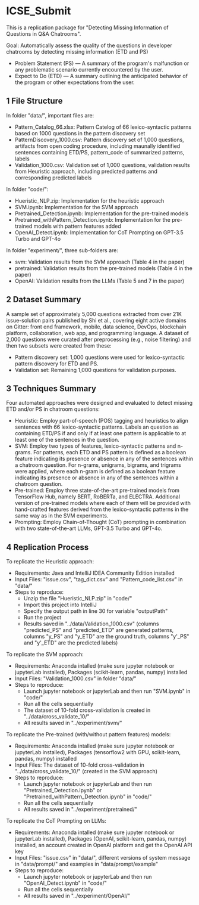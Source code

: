 # ICSE_Submit
This is a replication package for "Detecting Missing Information of Questions in Q&A Chatrooms".

Goal: Automatically assess the quality of the questions in developer chatrooms by detecting missing information (ETD and PS)
- Problem Statement (PS) — A summary of the program's malfunction or any problematic scenario currently encountered by the user.
- Expect to Do (ETD) — A summary outlining the anticipated behavior of the program or other expectations from the user.

## 1 File Structure
In folder "data/", important files are: 
- Pattern_Catalog_66.xlsx: Pattern Catelog of 66 lexico-syntactic patterns based on 1000 questions in the pattern discovery set
- PatternDiscovery_1000.csv: Pattern discovery set of 1,000 questions, artifacts from open coding procedure, including maunally identified sentences containing ETD/PS, pattern_code of summarized patterns, labels
- Validation_1000.csv: Validation set of 1,000 questions, validation results from Heuristic approach, including predicted patterns and corresponding predicted labels

In folder "code/":
- Hueristic_NLP.zip: Implementation for the heuristic approach
- SVM.ipynb: Implementation for the SVM approach
- Pretrained_Detection.ipynb: Implementation for the pre-trained models
- Pretrained_withPattern_Detection.ipynb: Implementation for the pre-trained models with pattern features added
- OpenAI_Detect.ipynb: Implementation for CoT Prompting on GPT-3.5 Turbo and GPT-4o

In folder "experiment/", three sub-folders are:
- svm: Validation results from the SVM approach (Table 4 in the paper)
- pretrained: Validation results from the pre-trained models (Table 4 in the paper)
- OpenAI: Validation results from the LLMs (Table 5 and 7 in the paper)

## 2 Dataset Summary
A sample set of approximately 5,000 questions extracted from over 21K issue-solution pairs published by Shi et al., covering eight active domains on Gitter: front end framework, mobile, data science, DevOps, blockchain platform, collaboration, web app, and programming language. A dataset of 2,000 questions were curated after preprocessing (e.g., noise filtering) and then two subsets were created from these:
- Pattern discovery set: 1,000 questions were used for lexico-syntactic pattern discovery for ETD and PS.
- Validation set: Remaining 1,000 questions for validation purposes.

## 3 Techniques Summary
Four automated approaches were designed and evaluated to detect missing ETD and/or PS in chatroom questions:
- Heuristic: Employ part-of-speech (POS) tagging and heuristics to align sentences with 66 lexico-syntactic patterns. Labels an question as containing ETD/PS if and only if at least one pattern is applicable to at least one of the sentences in the question.
- SVM: Employ two types of features, lexico-syntactic patterns and n-grams. For patterns, each ETD and PS pattern is defined as a boolean feature indicating its presence or absence in any of the sentences within a chatroom question. For n-grams, unigrams, bigrams, and trigrams were applied, where each n-gram is defined as a boolean feature indicating its presence or absence in any of the sentences within a chatroom question.
- Pre-trained: Employ three state-of-the-art pre-trained models from TensorFlow Hub, namely BERT, RoBERTa, and ELECTRA. Additional version of pre-trained models where each of them will be provided with hand-crafted features derived from the lexico-syntactic patterns in the same way as in the SVM experiments.
- Prompting: Employ Chain-of-Thought (CoT) prompting in combination with two state-of-the-art LLMs, GPT-3.5 Turbo and GPT-4o.

## 4 Replication Process
To replicate the Heuristic approach:
- Requirements: Java and IntelliJ IDEA Community Edition installed
- Input Files: "issue.csv", "tag_dict.csv" and "Pattern_code_list.csv" in "data/"
- Steps to reproduce:
  - Unzip the file "Hueristic_NLP.zip" in "code/"
  - Import this project into IntelliJ
  - Specify the output path in line 30 for variable "outputPath"
  - Run the project
  - Results saved in "../data/Validation_1000.csv" (columns "predicted_PS" and "predicted_ETD" are generated patterns, columns "y_PS" and "y_ETD" are the ground truth, columns "y'_PS" and "y'_ETD" are the predicted labels)

To replicate the SVM approach:
- Requirements: Anaconda intalled (make sure jupyter notebook or jupyterLab installed), Packages (scikit-learn, pandas, numpy) installed
- Input Files: "Validation_1000.csv" in folder "data/"
- Steps to reproduce:
  - Launch jupyter notebook or jupyterLab and then run "SVM.ipynb" in "code/"
  - Run all the cells sequentially
  - The dataset of 10-fold cross-validation is created in "../data/cross_validate_10/"
  - All results saved in "../experiment/svm/"
 
To replicate the Pre-trained (with/without pattern features) models:
- Requirements: Anaconda intalled (make sure jupyter notebook or jupyterLab installed), Packages (tensorflow2 with GPU, scikit-learn, pandas, numpy) installed
- Input Files: The dataset of 10-fold cross-validation in "../data/cross_validate_10/" (created in the SVM approach)
- Steps to reproduce:
  - Launch jupyter notebook or jupyterLab and then run "Pretrained_Detection.ipynb" or "Pretrained_withPattern_Detection.ipynb" in "code/"
  - Run all the cells sequentially
  - All results saved in "../experiment/pretrained/"

To replicate the CoT Prompting on LLMs:
- Requirements: Anaconda intalled (make sure jupyter notebook or jupyterLab installed), Packages (OpenAI, scikit-learn, pandas, numpy) installed, an account created in OpenAI platform and get the OpenAI API key
- Input Files: "issue.csv" in "data/", different versions of system message in "data/prompt/" and examples in "data/prompt/example"
- Steps to reproduce:
  - Launch jupyter notebook or jupyterLab and then run "OpenAI_Detect.ipynb" in "code/"
  - Run all the cells sequentially
  - All results saved in "../experiment/OpenAI/"
